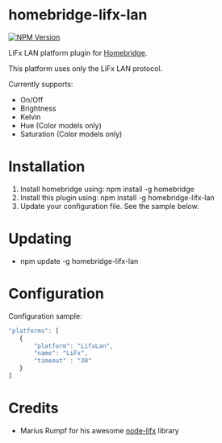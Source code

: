 # homebridge-lifx-lan
[![NPM Version](https://img.shields.io/npm/v/homebridge-lifx-lan.svg)](https://www.npmjs.com/package/homebridge-lifx-lan)

LiFx LAN platform plugin for [Homebridge](https://github.com/nfarina/homebridge).

This platform uses only the LiFx LAN protocol.

Currently supports:
- On/Off
- Brightness
- Kelvin
- Hue (Color models only)
- Saturation (Color models only)

# Installation

1. Install homebridge using: npm install -g homebridge
2. Install this plugin using: npm install -g homebridge-lifx-lan
3. Update your configuration file. See the sample below.

# Updating

- npm update -g homebridge-lifx-lan

# Configuration

Configuration sample:

 ```javascript
"platforms": [
    {
        "platform": "LifxLan",
        "name": "LiFx",
        "timeout" : "30"
    }
]

```


# Credits

- Marius Rumpf for his awesome [node-lifx](https://github.com/MariusRumpf/node-lifx) library
